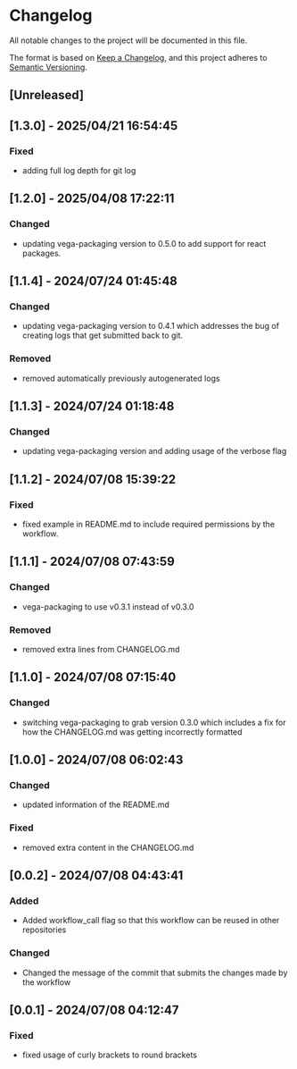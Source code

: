 # Changelog
    
All notable changes to the project will be documented in this file.

The format is based on [Keep a Changelog](https://keepachangelog.com/en/1.1.0/),
and this project adheres to [Semantic Versioning](https://semver.org/spec/v2.0.0.html).

## [Unreleased]


## [1.3.0] - 2025/04/21 16:54:45

### Fixed

- adding full log depth for git log


## [1.2.0] - 2025/04/08 17:22:11

### Changed

- updating vega-packaging version to 0.5.0 to add support for react packages.


## [1.1.4] - 2024/07/24 01:45:48

### Changed

- updating vega-packaging version to 0.4.1 which addresses the bug of creating logs that get submitted back to git.

### Removed

- removed automatically previously autogenerated logs


## [1.1.3] - 2024/07/24 01:18:48

### Changed

- updating vega-packaging version and adding usage of the verbose flag


## [1.1.2] - 2024/07/08 15:39:22

### Fixed

- fixed example in README.md to include required permissions by the workflow.


## [1.1.1] - 2024/07/08 07:43:59

### Changed

- vega-packaging to use v0.3.1 instead of v0.3.0

### Removed

- removed extra lines from CHANGELOG.md


## [1.1.0] - 2024/07/08 07:15:40

### Changed

- switching vega-packaging to grab version 0.3.0 which includes a fix for how the CHANGELOG.md was getting incorrectly formatted


## [1.0.0] - 2024/07/08 06:02:43

### Changed

- updated information of the README.md

### Fixed

- removed extra content in the CHANGELOG.md


## [0.0.2] - 2024/07/08 04:43:41

### Added

- Added workflow_call flag so that this workflow can be reused in other repositories

### Changed

- Changed the message of the commit that submits the changes made by the workflow


## [0.0.1] - 2024/07/08 04:12:47

### Fixed

- fixed usage of curly brackets to round brackets
